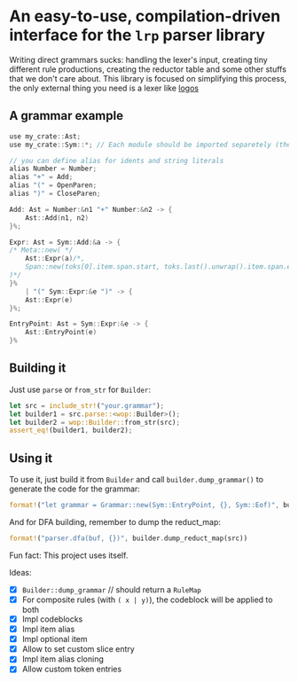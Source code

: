 #  An easy-to-use, compilation-driven interface for the `lrp` parser library
Writing direct grammars sucks: handling the lexer's input, creating tiny different rule productions, creating the reductor table and some other stuffs that we don't care about. This library is focused on simplifying this process, the only external thing you need is a lexer like [logos](https://crates.io/crates/logos)

## A grammar example
```cpp
use my_crate::Ast;
use my_crate::Sym::*; // Each module should be imported separetely (there's no { } support yet)

// you can define alias for idents and string literals
alias Number = Number;
alias "+" = Add;
alias "(" = OpenParen;
alias ")" = CloseParen;

Add: Ast = Number:&n1 "+" Number:&n2 -> {
    Ast::Add(n1, n2)
}%;

Expr: Ast = Sym::Add:&a -> {
/* Meta::new( */
    Ast::Expr(a)/*,
    Span::new(toks[0].item.span.start, toks.last().unwrap().item.span.end)
)*/
}%
    | "(" Sym::Expr:&e ")" -> {
    Ast::Expr(e)
}%;

EntryPoint: Ast = Sym::Expr:&e -> {
    Ast::EntryPoint(e)
}%
```

## Building it
Just use `parse` or `from_str` for `Builder`:
```rs
let src = include_str!("your.grammar");
let builder1 = src.parse::<wop::Builder>();
let builder2 = wop::Builder::from_str(src);
assert_eq!(builder1, builder2);
```

## Using it
To use it, just build it from `Builder` and call `builder.dump_grammar()` to generate the code for the grammar:
```rs
format!("let grammar = Grammar::new(Sym::EntryPoint, {}, Sym::Eof)", builder.dump_grammar(src)) // `src` is the source code for the grammar we used above
```

And for DFA building, remember to dump the reduct_map:
```rs
format!("parser.dfa(buf, {})", builder.dump_reduct_map(src))
```

Fun fact: This project uses itself.

Ideas:
- [x] `Builder::dump_grammar` // should return a `RuleMap`
- [x] For composite rules (with `( x | y)`), the codeblock will be applied to both
- [x] Impl codeblocks
- [x] Impl item alias
- [x] Impl optional item
- [x] Allow to set custom slice entry
- [x] Impl item alias cloning
- [x] Allow custom token entries
